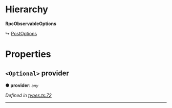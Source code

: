

# Hierarchy

**RpcObservableOptions**

↳  [PostOptions](_rpc_other_post_.postoptions.md)

# Properties

<a id="provider"></a>

## `<Optional>` provider

**● provider**: *`any`*

*Defined in [types.ts:72](https://github.com/paritytech/js-libs/blob/f113b04/packages/light.js/src/types.ts#L72)*

___


